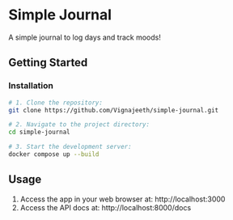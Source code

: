 # Simple Journal

A simple journal to log days and track moods!

## Getting Started

### Installation

```sh
# 1. Clone the repository:
git clone https://github.com/Vignajeeth/simple-journal.git

# 2. Navigate to the project directory:
cd simple-journal

# 3. Start the development server:
docker compose up --build
```

## Usage

1. Access the app in your web browser at: http://localhost:3000
2. Access the API docs at: http://localhost:8000/docs
